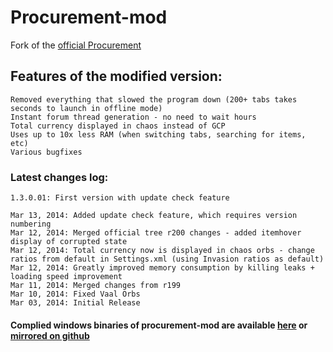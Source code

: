 Procurement-mod
===========

Fork of the [official Procurement](https://code.google.com/p/procurement/)

## Features of the modified version:

    Removed everything that slowed the program down (200+ tabs takes seconds to launch in offline mode)
    Instant forum thread generation - no need to wait hours
    Total currency displayed in chaos instead of GCP
    Uses up to 10x less RAM (when switching tabs, searching for items, etc)
    Various bugfixes

### Latest changes log:
    
    1.3.0.01: First version with update check feature

    Mar 13, 2014: Added update check feature, which requires version numbering
    Mar 12, 2014: Merged official tree r200 changes - added itemhover display of corrupted state
    Mar 12, 2014: Total currency now is displayed in chaos orbs - change ratios from default in Settings.xml (using Invasion ratios as default)
    Mar 12, 2014: Greatly improved memory consumption by killing leaks + loading speed improvement
    Mar 11, 2014: Merged changes from r199
    Mar 10, 2014: Fixed Vaal Orbs
    Mar 03, 2014: Initial Release

#### Complied windows binaries of procurement-mod are available [here](http://stat.tvaals.net/procurement.html) or [mirrored on github](https://github.com/Anubioz/procurement/raw/master/WindowsBinaries/procurement-mod-binaries-1.3.0.01.zip)